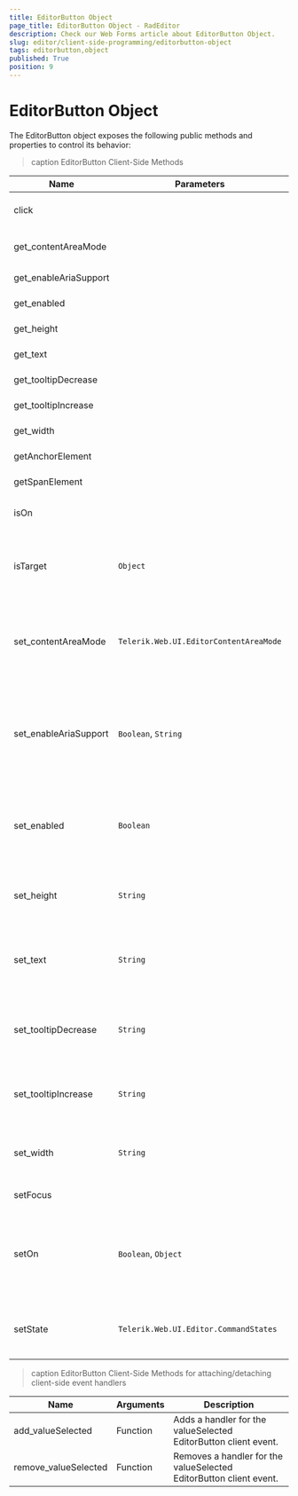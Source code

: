 ```yaml
---
title: EditorButton Object
page_title: EditorButton Object - RadEditor
description: Check our Web Forms article about EditorButton Object.
slug: editor/client-side-programming/editorbutton-object
tags: editorbutton,object
published: True
position: 9
---
```


# EditorButton Object

The EditorButton object exposes the following public methods and properties to control its behavior:

>caption EditorButton Client-Side Methods


| Name | Parameters | Return Type | Description |
| ------ | ------ | ------ | ------ |
|click||Boolean|Performs a click operation, but does not fire a command.|
|get_contentAreaMode||Telerik.Web.UI.EditorContentAreaMode|Returns the ContentAreaMode value.|
|get_enableAriaSupport||Boolean|Indicates whether the Aria support is enabled.|
|get_enabled||Boolean|Indicates whether the tool is enabled.|
|get_height||String|Returns the height of the tool in pixels.|
|get_text||String|Returns the Text value of the tool.|
|get_tooltipDecrease||String|Returns the tool-tip text of the decrease button.|
|get_tooltipIncrease||String|Returns the tool-tip text of the increase button.|
|get_width||String|Returns the width of the tool in pixels.|
|getAnchorElement||Element|Returns the anchor element of the tool.|
|getSpanElement||Element|Returns the span element of the tool.|
|isOn||Boolean|Returns a Boolean value upon the state of the tool.|
|isTarget|`Object`|Boolean|Determines whether the tool was clicked.The method takes the following arguments: **evtArgs** - The event arguments.|
|set_contentAreaMode|`Telerik.Web.UI.EditorContentAreaMode`||Overrides the ConentAreaMode value.The method takes the following arguments: **value** - The EditorContentAreaMode to be changed to.|
|set_enableAriaSupport|`Boolean`, `String`||Configures the state of the Aria support.The method takes the following arguments: **value** - Specifies whether to enable or disable the Aria support. **role** - The role value to be set.|
|set_enabled|`Boolean`||Sets the enable/disable state of the tool.The method takes the following arguments: **value** - Defines whether the tool to be enabled or not.|
|set_height|`String`||Sets the height value of the tool.The method takes the following arguments: **value** - The height value.|
|set_text|`String`||Overrides the Text value of the tool.The method takes the following arguments: **value** - The new text value.|
|set_tooltipDecrease|`String`||Sets the tool-tip text of the decrease button.The method takes the following arguments: **value** - The tooltip text.|
|set_tooltipIncrease|`String`||Sets the tool-tip text of the increase button.The method takes the following arguments: **value** - The tooltip text.|
|set_width|`String`||Sets the width value of the tool.The method takes the following arguments: **value** - The width value.|
|setFocus|||Sets the focus on the tool's element.|
|setOn|`Boolean`, `Object`||Enables the tool.The method takes the following arguments: **value** - If set to false, the tool will remain disabled. **attribute** - The state to be switched to.|
|setState|`Telerik.Web.UI.Editor.CommandStates`||Sets the state of the tool.The method takes the following arguments: **state** - The state to be switched to.|

>caption EditorButton Client-Side Methods for attaching/detaching client-side event handlers


| Name | Arguments | Description |
| ------ | ------ | ------ |
|add_valueSelected|Function|Adds a handler for the valueSelected EditorButton client event.|
|remove_valueSelected|Function|Removes a handler for the valueSelected EditorButton client event.|
